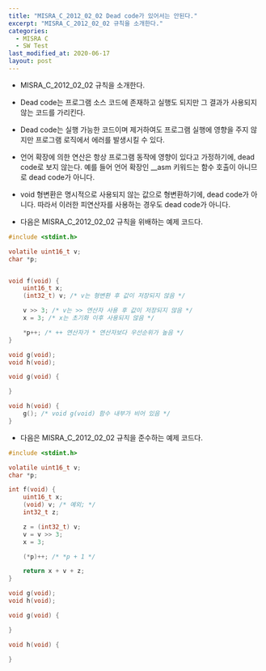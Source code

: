 ```yaml
---
title: "MISRA_C_2012_02_02 Dead code가 있어서는 안된다."
excerpt: "MISRA_C_2012_02_02 규칙을 소개한다."
categories:
  - MISRA C
  - SW Test
last_modified_at: 2020-06-17
layout: post
---
```

- MISRA_C_2012_02_02 규칙을 소개한다.



- Dead code는 프로그램 소스 코드에 존재하고 실행도 되지만 그 결과가 사용되지 않는 코드를 가리킨다.
- Dead code는 실행 가능한 코드이며 제거하여도 프로그램 실행에 영향을 주지 않지만 프로그램 로직에서 에러를 발생시킬 수 있다.
- 언어 확장에 의한 연산은 항상 프로그램 동작에 영향이 있다고 가정하기에, dead code로 보지 않는다. 예를 들어 언어 확장인 __asm 키워드는 함수 호출이 아니므로 dead code가 아니다.
- void 형변환은 명시적으로 사용되지 않는 값으로 형변환하기에, dead code가 아니다. 따라서 이러한 피연산자를 사용하는 경우도 dead code가 아니다.

- 다음은 MISRA_C_2012_02_02 규칙을 위배하는 예제 코드다.

```c
#include <stdint.h>

volatile uint16_t v;
char *p;


void f(void) {
	uint16_t x;
	(int32_t) v; /* v는 형변환 후 값이 저장되지 않음 */

	v >> 3; /* v는 >> 연산자 사용 후 값이 저장되지 않음 */
	x = 3; /* x는 초기화 이후 사용되지 않음 */

	*p++; /* ++ 연산자가 * 연산자보다 우선순위가 높음 */
}

void g(void);
void h(void);

void g(void) {

}

void h(void) {
	g(); /* void g(void) 함수 내부가 비어 있음 */
}
```

- 다음은 MISRA_C_2012_02_02 규칙을 준수하는 예제 코드다.

```c
#include <stdint.h>

volatile uint16_t v;
char *p;

int f(void) {
	uint16_t x;
	(void) v; /* 예외; */
	int32_t z;

	z = (int32_t) v;
	v = v >> 3;
	x = 3;

	(*p)++; /* *p + 1 */

	return x + v + z;
}

void g(void);
void h(void);

void g(void) {

}

void h(void) {

}
```
